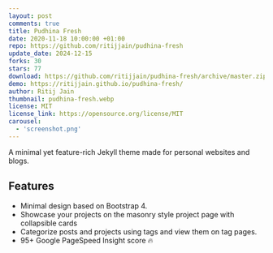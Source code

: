 ```yaml
---
layout: post
comments: true
title: Pudhina Fresh
date: 2020-11-18 10:00:00 +01:00
repo: https://github.com/ritijjain/pudhina-fresh
update_date: 2024-12-15
forks: 30
stars: 77
download: https://github.com/ritijjain/pudhina-fresh/archive/master.zip
demo: https://ritijjain.github.io/pudhina-fresh/
author: Ritij Jain
thumbnail: pudhina-fresh.webp
license: MIT
license_link: https://opensource.org/license/MIT
carousel:
  - 'screenshot.png'
---
```


A minimal yet feature-rich Jekyll theme made for personal websites and blogs.

## Features

* Minimal design based on Bootstrap 4.
* Showcase your projects on the masonry style project page with collapsible cards
* Categorize posts and projects using tags and view them on tag pages.
* 95+ Google PageSpeed Insight score 🔥
